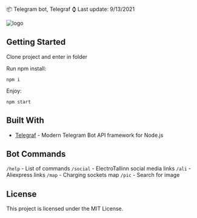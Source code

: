 📦 Telegram bot, Telegraf
⌚ Last update: 9/13/2021

![logo](https://electrotallinn.ee/wp-content/uploads/2020/08/et-logo-invert.svg)

## Getting Started

Clone project and enter in folder

Run npm install:
```
npm i
```

Enjoy:

```
npm start
```

## Built With

- [Telegraf](https://telegraf.js.org/) - Modern Telegram Bot API framework for Node.js

## Bot Commands

 ```/help``` - List of commands
 ```/social``` - ElectroTallinn social media links
 ```/ali``` - Aliexpress links
 ```/map``` - Charging sockets map
 ```/pic``` <name> - Search for image

## License

This project is licensed under the MIT License.
